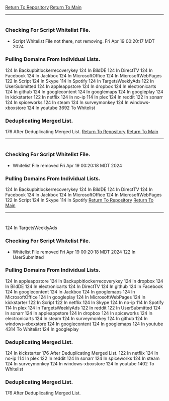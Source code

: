 [Return To Repository](https://github.com/DigitalWarrior/piholeparser/)
[Return To Main](https://github.com/DigitalWarrior/piholeparser/blob/master/RecentRunLogs/Mainlog.md)
____________________________________
# 
### Checking For Script Whitelist File.
* Script Whitelist File not there, not removing. Fri Apr 19 00:20:17 MDT 2024
### Pulling Domains From Individual Lists.
124 In Backupbitlockerrecoverykey
124 In BildDE
124 In DirectTV
124 In Facebook
124 In Jackbox
124 In MicrosoftOffice
124 In MicrosoftWebPages
122 In Script
124 In Skype
114 In Spotify
124 In TargetsWeeklyAds
122 In UserSubmitted
124 In appleappstore
124 In dropbox
124 In electronicarts
124 In github
124 In googlecontent
124 In googlemaps
124 In googleplay
124 In kickstarter
122 In netflix
124 In no-ip
114 In plex
124 In reddit
122 In sonarr
124 In spiceworks
124 In steam
124 In surveymonkey
124 In windows-xboxstore
124 In youtube
3692 To Whitelist
### Deduplicating Merged List.
176 After Deduplicating Merged List.
[Return To Repository](https://github.com/DigitalWarrior/piholeparser/)
[Return To Main](https://github.com/DigitalWarrior/piholeparser/blob/master/RecentRunLogs/Mainlog.md)
____________________________________
# 
### Checking For Script Whitelist File.
* Whitelist File removed Fri Apr 19 00:20:18 MDT 2024
### Pulling Domains From Individual Lists.
124 In Backupbitlockerrecoverykey
124 In BildDE
124 In DirectTV
124 In Facebook
124 In Jackbox
124 In MicrosoftOffice
124 In MicrosoftWebPages
122 In Script
124 In Skype
114 In Spotify
[Return To Repository](https://github.com/DigitalWarrior/piholeparser/)
[Return To Main](https://github.com/DigitalWarrior/piholeparser/blob/master/RecentRunLogs/Mainlog.md)
____________________________________
# 
124 In TargetsWeeklyAds
### Checking For Script Whitelist File.
* Whitelist File removed Fri Apr 19 00:20:18 MDT 2024
122 In UserSubmitted
### Pulling Domains From Individual Lists.
124 In appleappstore
124 In Backupbitlockerrecoverykey
124 In dropbox
124 In BildDE
124 In electronicarts
124 In DirectTV
124 In github
124 In Facebook
124 In googlecontent
124 In Jackbox
124 In googlemaps
124 In MicrosoftOffice
124 In googleplay
124 In MicrosoftWebPages
124 In kickstarter
122 In Script
122 In netflix
124 In Skype
124 In no-ip
114 In Spotify
114 In plex
124 In TargetsWeeklyAds
122 In reddit
122 In UserSubmitted
124 In sonarr
124 In appleappstore
124 In dropbox
124 In spiceworks
124 In electronicarts
124 In steam
124 In surveymonkey
124 In github
124 In windows-xboxstore
124 In googlecontent
124 In googlemaps
124 In youtube
4314 To Whitelist
124 In googleplay
### Deduplicating Merged List.
124 In kickstarter
176 After Deduplicating Merged List.
122 In netflix
124 In no-ip
114 In plex
122 In reddit
124 In sonarr
124 In spiceworks
124 In steam
124 In surveymonkey
124 In windows-xboxstore
124 In youtube
1402 To Whitelist
### Deduplicating Merged List.
176 After Deduplicating Merged List.
